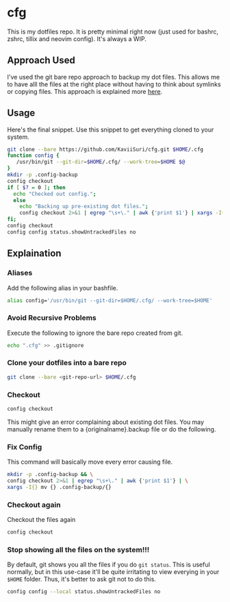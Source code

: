 # cfg
This is my dotfiles repo. It is pretty minimal right now (just used for bashrc, zshrc, tillix and neovim config).
It's always a WIP.

## Approach Used
I've used the git bare repo approach to backup my dot files. This allows me to have alll the files at the right place without having to think about symlinks or copying files.
This approach is explained more [here](https://www.atlassian.com/git/tutorials/dotfiles).


## Usage

Here's the final snippet. 
Use this snippet to get everything cloned to your system.

```bash
git clone --bare https://github.com/KaviiSuri/cfg.git $HOME/.cfg
function config {
   /usr/bin/git --git-dir=$HOME/.cfg/ --work-tree=$HOME $@
}
mkdir -p .config-backup
config checkout
if [ $? = 0 ]; then
  echo "Checked out config.";
  else
    echo "Backing up pre-existing dot files.";
    config checkout 2>&1 | egrep "\s+\." | awk {'print $1'} | xargs -I{} mv {} .config-backup/{}
fi;
config checkout
config config status.showUntrackedFiles no
```

## Explaination 

### Aliases
Add the following alias in your bashfile. 
```bash
alias config='/usr/bin/git --git-dir=$HOME/.cfg/ --work-tree=$HOME'
```
### Avoid Recursive Problems
Execute the following to ignore the bare repo created from git.
```bash
echo ".cfg" >> .gitignore
```

### Clone your dotfiles into a **bare** repo
```bash
git clone --bare <git-repo-url> $HOME/.cfg
```

### Checkout 
```bash
config checkout
```
This might give an error complaining about existing dot files. You may manually rename them to a {originalname}.backup file or do the following.

### Fix Config
This command will basically move every error causing file.
```bash
mkdir -p .config-backup && \
config checkout 2>&1 | egrep "\s+\." | awk {'print $1'} | \
xargs -I{} mv {} .config-backup/{}
```

### Checkout again
Checkout the files again
```bash
config checkout
```

### Stop showing all the files on the system!!!
By default, git shows you all the files if you do `git status`. This is useful normally, but in this use-case it'll be quite irritating to view everying in your `$HOME` folder.
Thus, it's better to ask git not to do this.
```bash
config config --local status.showUntrackedFiles no
```
